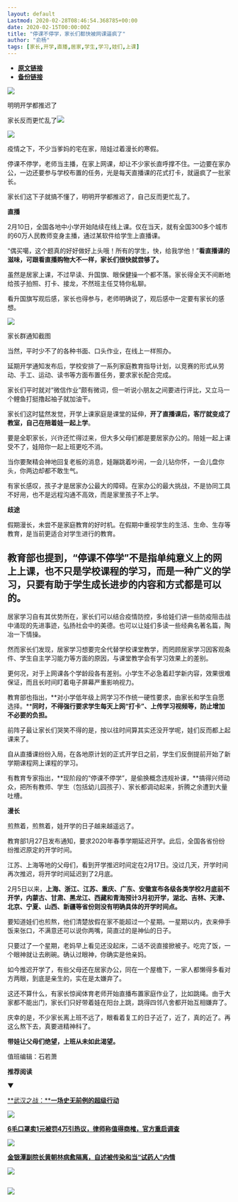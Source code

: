 ```yaml
---
layout: default
Lastmod: 2020-02-28T08:46:54.368785+00:00
date: 2020-02-15T00:00:00Z
title: "停课不停学，家长们都快被网课逼疯了"
author: "俞杨"
tags: [家长,开学,直播,居家,学生,学习,娃们,上课]
---
```


* [**原文链接**](http://mp.weixin.qq.com/s?__biz=MjM5MDU1Mzg3Mw==&mid=2651250417&idx=1&sn=0b8156614b349ff8683d10de15245313&chksm=bdb17c8f8ac6f599c057186bd6bcefd0888fe1ef8c7c6edaa814a60f53650481d084e98245da#rd)
* [**备份链接**](http://archive.is/QGurq)


  

![](/images/post/a31e108fde9932626644bf0a069bf51f.jpg)  

明明开学都推迟了

家长反而更忙乱了![](/images/post/1b7e0e3b01165fbbe9a26c231935bc0b.jpg)

![](/images/post/492fc46ff04d072024309e5a5f6aa3ee.jpg)

疫情之下，不少当爹妈的宅在家，陪娃过着漫长的寒假。

停课不停学，老师当主播，在家上网课，却让不少家长直呼撑不住。一边要在家办公，一边还要参与学校布置的任务，光是每天直播课的花式打卡，就逼疯了一批家长。

家长们这下子就搞不懂了，明明开学都推迟了，自己反而更忙乱了。  

**直播**

2月10日，全国各地中小学开始陆续在线上课。仅在当天，就有全国300多个城市的60万人民教师变身主播，通过某软件给学生上直播课。

“偶买噶，这个题真的好好做好上头哦！所有的学生，快，给我学他！”**看直播课的滋味，可跟看直播购物大不一样，家长们很快就尝够了。**

虽然是居家上课，不过早读、升国旗、眼保健操一个都不落。家长得全天不间断地给孩子拍照、打卡、接龙，不然班主任艾特你私聊。

看升国旗写观后感，家长也得参与，老师明确说了，观后感中一定要有家长的感想。  

![](/images/post/f59e33b1c8a3bfa89a59930e53c3df0b.jpg)

家长群通知截图

当然，平时少不了的各种书面、口头作业，在线上一样照办。  

延期开学通知发布后，学校安排了一系列家庭教育指导计划，以竞赛的形式从劳动、手工、运动、读书等方面布置任务，要求家长配合完成。

家长们平时就对“微信作业”颇有微词，但一听说小朋友之间要进行评比，又立马一个鲤鱼打挺撸起袖子就加油干。

家长们这时猛然发觉，开学上课家庭是课堂的延伸，**开了直播课后，客厅就变成了教室，自己在陪着娃一起上学**。  

要是全职家长，兴许还忙得过来，但大多父母们都是要居家办公的。陪娃一起上课受不了，娃陪你一起上班更吃不消。

当你要聚精会神地回复老板的消息，娃蹦跳着吵闹，一会儿钻你怀，一会儿盘你头，你两边却都不敢生气。

有家长感叹，孩子才是居家办公最大的障碍。在家办公的最大挑战，不是协同工具不好用，也不是远程沟通不高效，而是家里孩子不上学。

**歧途**

假期漫长，未尝不是家庭教育的好时机。在假期中重视学生的生活、生命、生存等教育，是当前更适合对学生进行的教育。

教育部也提到，“停课不停学”不是指单纯意义上的网上上课，也不只是学校课程的学习，而是一种广义的学习，只要有助于学生成长进步的内容和方式都是可以的。
-------------------------------------------------------------------------

居家学习自有其优势所在，家长们可以结合疫情防控，多给娃们讲一些防疫阻击战中涌现的先进事迹，弘扬社会中的美德。也可以让娃们多读一些经典名著名篇，陶冶一下情操。

然而家长们发现，居家学习想要完全代替学校课堂教学，而罔顾居家学习因客观条件、学生自主学习能力等方面的原因，与课堂教学会有学习效果上的差别。

更何况，对于上网课各个学龄段各有差别。小学生不必急着赶学新内容，效果很难保证，而且长时间盯着电子屏幕严重影响视力。

教育部也指出，**对小学低年级上网学习不作统一硬性要求，由家长和学生自愿选择。****同时，不得强行要求学生每天上网“打卡”、上传学习视频等，防止增加不必要的负担。**

前阵子最让家长们哭笑不得的是，按以往时间算其实还没开学呢，娃们反而都上起课来了。

自从直播课纷纷入局，在各地原计划的正式开学日之前，学生们反倒提前开始了新学期课程网上课程的学习。

有教育专家指出，**现阶段的“停课不停学”，是偷换概念违规补课，**搞得兴师动众，把所有教师、学生（包括幼儿园孩子）、家长都调动起来，折腾之余遭到大量吐槽。

**漫长**

煎熬着，煎熬着，娃开学的日子越来越遥远了。  

教育部1月27日发布通知，要求2020年春季学期延迟开学。此后，全国各省份纷纷推迟原定的开学时间。

江苏、上海等地的父母们，看到开学推迟时间定在2月17日。没过几天，开学时间再次推迟，将开学时间延迟到了2月底。

2月5日以来，**上海、浙江、江苏、重庆、广东、安徽宣布各级各类学校2月底前不开学，内蒙古、甘肃、黑龙江、西藏和青海预计3月初开学，湖北、吉林、天津、北京、宁夏、山西、新疆等省份则没有明确具体的开学时间点。**

要知道娃们也煎熬，他们清楚放假在家不能超过一个星期。一星期以内，衣来伸手饭来张口，不满意还可以说你两嘴，简直过的是神仙的日子。  

只要过了一个星期，老妈早上看见还没起床，二话不说直接掀被子。吃完了饭，一个眼神就让去刷碗。确认过眼神，你确实是他亲妈。  

如今推迟开学了，有些父母还在居家办公，同在一个屋檐下，一家人都懒得多看对方两眼，到底是亲生的，实在是太嫌弃了。  

这还不算什么，有家长惊闻体育老师开始直播布置家庭作业了，比如跳绳。由于大家都不能出门，家长们只好带着娃在阳台上跳，跳得四邻八舍都开始互相嫌弃了。  

庆幸的是，不少家长离上班不远了，眼看着复工的日子近了，近了，真的近了。再这么熬下去，真要进精神科了。

**带娃让父母们绝望，上班从未如此渴望。**  

值班编辑：石若萧

**推荐阅读**

▼

[**武汉之战：****一场史无前例的超级行动**](http://mp.weixin.qq.com/s?__biz=MjM5MDU1Mzg3Mw==&mid=2651250274&idx=1&sn=0bb98f60c4a720d5cbdb3619b691b94e&chksm=bdb17c1c8ac6f50abf94083f3f7786710b56bf4060290502fc494ee2206c79bdc1f7312f170b&scene=21#wechat_redirect)

[![](/images/post/314613e9e91bb6343cafda5930ad7b20.jpg)](http://mp.weixin.qq.com/s?__biz=MjM5MDU1Mzg3Mw==&mid=2651250274&idx=1&sn=0bb98f60c4a720d5cbdb3619b691b94e&chksm=bdb17c1c8ac6f50abf94083f3f7786710b56bf4060290502fc494ee2206c79bdc1f7312f170b&scene=21#wechat_redirect)

[**6毛口罩卖1元被罚4万引热议，律师称值得商榷，官方重启调查**](http://mp.weixin.qq.com/s?__biz=MjM5MDU1Mzg3Mw==&mid=2651250357&idx=1&sn=96f84a3d69c908041ae34135f46995f9&chksm=bdb17ccb8ac6f5dd74c627d1abb2f22fb9e1e0d552ef19fb27489e038dc9b58eedc9592b3010&scene=21#wechat_redirect)  

[![](/images/post/d11994d28e8597d57b6b6d5f6f2d5e19.jpg)](http://mp.weixin.qq.com/s?__biz=MjM5MDU1Mzg3Mw==&mid=2651250357&idx=1&sn=96f84a3d69c908041ae34135f46995f9&chksm=bdb17ccb8ac6f5dd74c627d1abb2f22fb9e1e0d552ef19fb27489e038dc9b58eedc9592b3010&scene=21#wechat_redirect)

[**金银潭副院长黄朝林病愈隔离，自述被传染和当“试药人”内情**](http://mp.weixin.qq.com/s?__biz=MjM5MDU1Mzg3Mw==&mid=2651250348&idx=1&sn=4ba362c35d94d5d422b5a7cf162c187a&chksm=bdb17cd28ac6f5c4105e759e3076771c8f0c8a09f9caa9941c94e5ccb22f7d5260283d700c2e&scene=21#wechat_redirect)  

[![](/images/post/87ffce6745aac59fb43a852530bea827.jpg)](http://mp.weixin.qq.com/s?__biz=MjM5MDU1Mzg3Mw==&mid=2651250348&idx=1&sn=4ba362c35d94d5d422b5a7cf162c187a&chksm=bdb17cd28ac6f5c4105e759e3076771c8f0c8a09f9caa9941c94e5ccb22f7d5260283d700c2e&scene=21#wechat_redirect)

![](/images/post/e7d75581cc05b5b4850558294bf97f5f.jpg)
--------------------------------------------------------------------------------------------------------------------------------------------------------

